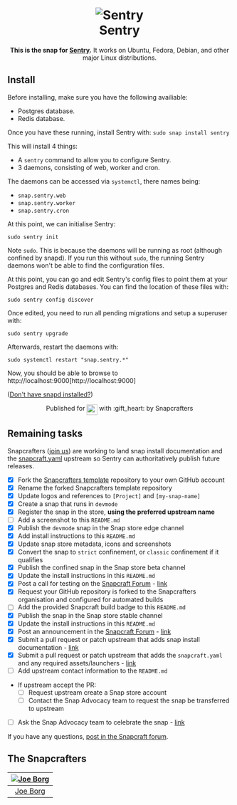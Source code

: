 <h1 align="center">
  <img src="https://sentry-brand.storage.googleapis.com/sentry-glyph-black.png" alt="Sentry">
  <br />
  Sentry
</h1>

<p align="center"><b>This is the snap for <a href="https://sentry.io">Sentry</a>.</b> It works on Ubuntu, Fedora, Debian, and other major Linux
distributions.</p>

<!-- Uncomment and modify this when you are provided a build status badge
<p align="center">
<a href="https://build.snapcraft.io/user/snapcrafters/fork-and-rename-me"><img src="https://build.snapcraft.io/badge/snapcrafters/fork-and-rename-me.svg" alt="Snap Status"></a>
</p>
-->

## Install

Before installing, make sure you have the following availiable:

* Postgres database.
* Redis database.

Once you have these running, install Sentry with:
`sudo snap install sentry`

This will install 4 things:

* A `sentry` command to allow you to configure Sentry.
* 3 daemons, consisting of web, worker and cron.

The daemons can be accessed via `systemctl`, there names being:

* `snap.sentry.web`
* `snap.sentry.worker`
* `snap.sentry.cron`

At this point, we can initialise Sentry:

`sudo sentry init`

Note `sudo`.  This is because the daemons will be running as root (although confined by snapd).  If you run this without `sudo`, the running Sentry daemons won't be able to find the configuration files.

At this point, you can go and edit Sentry's config files to point them at your Postgres and Redis databases.  You can find the location of these files with:

`sudo sentry config discover`

Once edited, you need to run all pending migrations and setup a superuser with:

`sudo sentry upgrade`

Afterwards, restart the daemons with:

`sudo systemctl restart "snap.sentry.*"`

Now, you should be able to browse to http://localhost:9000[http://localhost:9000]

([Don't have snapd installed?](https://snapcraft.io/docs/core/install))

<p align="center">Published for <img src="http://anything.codes/slack-emoji-for-techies/emoji/tux.png" align="top" width="24" /> with :gift_heart: by Snapcrafters</p>

## Remaining tasks

Snapcrafters ([join us]()) are working to land snap install documentation and
the [snapcraft.yaml](https://github.com/joedborg/snap-pycharm-professional/blob/master/snap/snapcraft.yaml)
upstream so Sentry can authoritatively publish future releases.

  - [x] Fork the [Snapcrafters template](https://github.com/snapcrafters/fork-and-rename-me) repository to your own GitHub account
  - [x] Rename the forked Snapcrafters template repository
  - [x] Update logos and references to `[Project]` and `[my-snap-name]`
  - [x] Create a snap that runs in `devmode`
  - [x] Register the snap in the store, **using the preferred upstream name**
  - [ ] Add a screenshot to this `README.md`
  - [x] Publish the `devmode` snap in the Snap store edge channel
  - [x] Add install instructions to this `README.md`
  - [x] Update snap store metadata, icons and screenshots
  - [x] Convert the snap to `strict` confinement, or `classic` confinement if it qualifies
  - [x] Publish the confined snap in the Snap store beta channel
  - [x] Update the install instructions in this `README.md`
  - [x] Post a call for testing on the [Snapcraft Forum](https://forum.snapcraft.io) - [link]()
  - [x] Request your GitHub repository is forked to the Snapcrafters organisation and configured for automated builds
  - [ ] Add the provided Snapcraft build badge to this `README.md`
  - [x] Publish the snap in the Snap store stable channel
  - [x] Update the install instructions in this `README.md`
  - [x] Post an announcement in the [Snapcraft Forum](https://forum.snapcraft.io) - [link]()
  - [x] Submit a pull request or patch upstream that adds snap install documentation - [link]()
  - [x] Submit a pull request or patch upstream that adds the `snapcraft.yaml` and any required assets/launchers - [link]()
  - [ ] Add upstream contact information to the `README.md`  
  - If upstream accept the PR:
    - [ ] Request upstream create a Snap store account
    - [ ] Contact the Snap Advocacy team to request the snap be transferred to upstream
  - [ ] Ask the Snap Advocacy team to celebrate the snap - [link]()

If you have any questions, [post in the Snapcraft forum](https://forum.snapcraft.io).

## The Snapcrafters

| [![Joe Borg](https://en.gravatar.com/userimage/28566319/4e248ef2546c1efdc9ecf1c7688f53fb?size=128)](https://github.com/joedborg/) |
| :---: |
| [Joe Borg](https://github.com/joedborg/) |

<!-- Uncomment and modify this when you have upstream contacts
## Upstream

| [![Upstream Name](http://gravatar.com/avatar/bc0bced65e963eb5c3a16cab8b004431?s=128)](https://github.com/upstreamname) |
| :---: |
| [Upstream Name](https://github.com/upstreamname) |
-->
